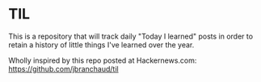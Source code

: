 # TIL

This is a repository that will track daily "Today I learned" 
posts in order to retain a history of little things I've learned
over the year.

Wholly inspired by this repo posted at Hackernews.com: https://github.com/jbranchaud/til

